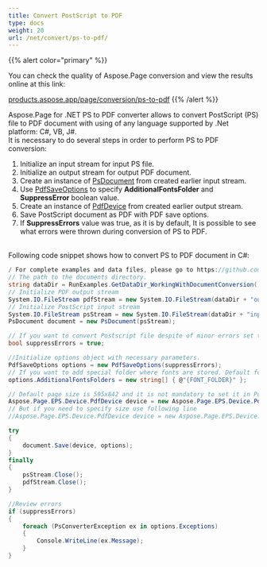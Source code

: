 ```yaml
---
title: Convert PostScript to PDF
type: docs
weight: 20
url: /net/convert/ps-to-pdf/
---
```


{{% alert color="primary" %}} 

You can check the quality of Aspose.Page conversion and view the results online at this link:

[products.aspose.app/page/conversion/ps-to-pdf](https://products.aspose.app/page/conversion/ps-to-pdf) {{% /alert %}} 

Aspose.Page for .NET PS to PDF converter allows to convert PostScript (PS) file to PDF document with using of any language supported by .Net platform: C#, VB, J#.
<br>It is necessary to do several steps in order to perform PS to PDF conversion:
1. Initialize an input stream for input PS file.
2. Initialize an output stream for output PDF document.
3. Create an instance of [PsDocument](https://apireference.aspose.com/page/net/aspose.page.eps/psdocument) from created earlier input stream.
4. Use [PdfSaveOptions](https://apireference.aspose.com/page/net/aspose.page.eps.device/pdfsaveoptions) to specify **AdditionalFontsFolder** and **SuppressError** boolean value.
5. Create an instance of [PdfDevice](https://apireference.aspose.com/page/net/aspose.page.eps.device/pdfdevice) from created earlier output stream.
6. Save PostScript document as PDF with PDF save options.
7. If **SuppressErrors** value was true, as it is by default, It is possible to see what errors were thrown during conversion of PS to PDF.

<br>Following code snippet shows how to convert PS to PDF document in C#:
<br>
```C#
/ For complete examples and data files, please go to https://github.com/aspose-page/Aspose.Page-for-.NET
// The path to the documents directory.
string dataDir = RunExamples.GetDataDir_WorkingWithDocumentConversion();
// Initialize PDF output stream
System.IO.FileStream pdfStream = new System.IO.FileStream(dataDir + "outputPDF_out.pdf", System.IO.FileMode.Create, System.IO.FileAccess.Write);
// Initialize PostScript input stream
System.IO.FileStream psStream = new System.IO.FileStream(dataDir + "input.ps", System.IO.FileMode.Open, System.IO.FileAccess.Read);
PsDocument document = new PsDocument(psStream);

// If you want to convert Postscript file despite of minor errors set this flag
bool suppressErrors = true;

//Initialize options object with necessary parameters.
PdfSaveOptions options = new PdfSaveOptions(suppressErrors);
// If you want to add special folder where fonts are stored. Default fonts folder in OS is always included.
options.AdditionalFontsFolders = new string[] { @"{FONT_FOLDER}" };

// Default page size is 595x842 and it is not mandatory to set it in PdfDevice
Aspose.Page.EPS.Device.PdfDevice device = new Aspose.Page.EPS.Device.PdfDevice(pdfStream);
// But if you need to specify size use following line
//Aspose.Page.EPS.Device.PdfDevice device = new Aspose.Page.EPS.Device.PdfDevice(pdfStream, new System.Drawing.Size(595, 842));

try
{
    document.Save(device, options);
}
finally
{
    psStream.Close();
    pdfStream.Close();
}

//Review errors
if (suppressErrors)
{
    foreach (PsConverterException ex in options.Exceptions)
    {
        Console.WriteLine(ex.Message);
    }
}
```


